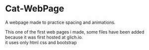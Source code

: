 # Cat-WebPage
A webpage made to practice spacing and animations.

This one of the first web pages i made, some files have been added because it was first hosted at glich.io.  
it uses only html css and bootstrap
